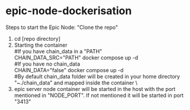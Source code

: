 # epic-node-dockerisation
Steps to start the Epic Node:
"Clone the repo"
1. cd [repo directory]
2. Starting the container \
#If you have chain_data in a "PATH" \
CHAIN_DATA_SRC="PATH" docker compose up -d \
#If you have no chain_data \
CHAIN_DATA="false" docker compose up -d \
#By default chain_data folder will be created in your home directory "~./chain_data" and mapped inside the container \
3. epic server node container will be started in the host with the port mentioned in "NODE_PORT". If not mentioned it will be started in port "3413" 
